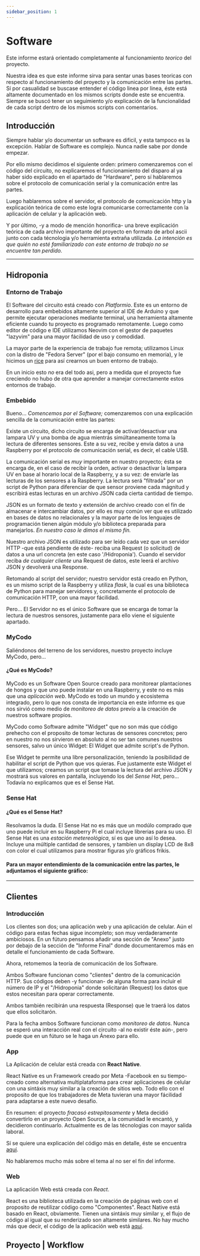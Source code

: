 ```yaml
---
sidebar_position: 1
---
```


# Software

Este informe estará orientado completamente al funcionamiento *teorico* del proyecto. 

Nuestra idea es que este informe sirva para sentar unas bases teoricas con respecto al funcionamiento del proyecto y la comunicación entre las partes. Sí por casualidad se buscase entender el código linea por linea, éste está altamente documentado en los mismos scripts donde este se encuentra. Siempre se buscó tener un seguimiento y/o explicación de la funcionalidad de cada script dentro de los mismos scripts con comentarios.

## Introducción

Siempre hablar y/o documentar un software es dificil, y esta tampoco es la excepción. Hablar de Software es complejo. Nunca nadie sabe por donde empezar. 

Por ello mismo decidimos el siguiente orden: primero comenzaremos con el código del circuito, no explicaremos el funcionamiento del disparo al ya haber sido explicado en el apartado de "Hardware", pero sí hablaremos sobre el protocolo de comunicación serial y la comunicación entre las partes.

Luego hablaremos sobre el servidor, el protocolo de comunicación http y la explicación teórica de como este logra comunicarse correctamente con la aplicación de celular y la aplicación web.

Y por último, -y a modo de mención honorifica- una breve explicación teórica de cada archivo importante del proyecto en formato de arbol ascii junto con cada técnologia y/o herramienta extraña utilizada. *La intención es que quién no esté familiarizado con este entorno de trabajo no se encuentre tan perdido.*

---

## Hidroponia

### Entorno de Trabajo

El Software del circuito está creado con *Platformio*. Este es un entorno de desarrollo para embebidos altamente superior al IDE de Arduino y que permite ejecutar operaciones mediante terminal, una herramienta altamente eficiente cuando tu proyecto es programado remotamente.
Luego como editor de código e IDE utilizamos Neovim con el gestor de paquetes "lazyvim" para una mayor fácilidad de uso y comodidad.

La mayor parte de la experiencia de trabajo fue remota; utilizamos Linux con la distro de "Fedora Server" (por el bajo consumo en memoria), y le hicimos un [rice]('') para así crearnos un buen entorno de trabajo. 

En un inicio esto *no* era del todo asi, pero a medida que el proyecto fue creciendo no hubo de otra que aprender a manejar correctamente estos entornos de trabajo.


### Embebido

Bueno... *Comencemos por el Software;* comenzaremos con una explicación sencilla de la comunicación entre las partes:

Existe un circuito, dicho circuito se encarga de activar/desactivar una lampara UV y una bomba de agua mientrás simúltaneamente toma la lectura de diferentes sensores. Este a su vez, recibe y envía datos a una Raspberry por el protocolo de comunicación serial, es decir, el cable USB.

La comunicación serial es *muy* importante en nuestro proyecto; ésta se encarga de, en el caso de recibir la orden, activar o desactivar la lampara UV en base al horario local de la Raspberry, y a su vez: de enviarle las lecturas de los sensores a la Raspberry. La lectura será "filtrada" por un script de Python para diferenciar de que sensor proviene cada mágnitud y escribirá estas lecturas en un archivo JSON cada cierta cantidad de tiempo. 

JSON es un formato de texto y extensión de archivo creado con el fín de almacenar e intercambiar datos, por ello es muy común ver que es utilizado en bases de datos no relacionales y la mayor parte de los lenguajes de programación tienen algún módulo y/o biblioteca preparada para manejarlos. *En nuestro caso le dimos el mismo fín.* 

Nuestro archivo JSON es utilizado para ser leído cada vez que un servidor HTTP -que está pendiente de éste- reciba una Request (o solicitud) de datos a una url concreta (en este caso '/Hidroponia'). Cuando el servidor reciba *de cualquier cliente* una Request de datos, este leerá el archivo JSON y devolverá una Response. 

Retomando al script del servidor; nuestro servidor está creado en Python, es un mismo script de la Raspberry y utiliza *flask*, la cual es una biblioteca de Python para manejar servidores y, concretamente el protocolo de comunicación HTTP, con una mayor fácilidad.

Pero... El Servidor no es el único Software que se encarga de tomar la lectura de nuestros sensores, justamente para ello viene el siguiente apartado. 

### MyCodo

Saliéndonos del terreno de los servidores, nuestro proyecto incluye MyCodo, pero... 

#### ¿Qué es MyCodo?

MyCodo es un Software Open Source creado para monitorear plantaciones de hongos y que uno puede instalar en una Raspberry, y este no es más que una *aplicación web*. MyCodo es todo un mundo y ecosistema integrado, pero lo que nos consta de importancia en este informe es que nos sirvió como medio de *monitoreo de datos* prevío a la creación de nuestros software propios.

MyCodo como Software admite "Widget" que no son más que código prehecho con el proposito de tomar lecturas de sensores concretos; pero en nuestro no nos sirvieron en absoluto al no ser tan comunes nuestros sensores, salvo un único Widget: El Widget que admite script's de Python.

Ese Widget te permite una libre personalización, teniendo la posibilidad de habilitar el script de Python que vos quieras. Fue justamente este Widget el que utilizamos; creamos un script que tomase la lectura del archivo JSON y mostrará sus valores en pantalla, incluyendo los del *Sense Hat*, pero... Todavía no explicamos que es el Sense Hat.

### Sense Hat

#### ¿Qué es el Sense Hat?

Resolvamos la duda. El Sense Hat no es más que un modúlo comprado que uno puede incluir en su Raspberry Pi el cual incluye librerias para su uso. El Sense Hat es una *estación metereológica*, sí es que uno así lo desea. Incluye una múltiple cantidad de sensores, y tambíen un display LCD de 8x8 con color el cual utilizamos para mostrar figuras y/o gráficos frikis.

#### Para un mayor entendimiento de la comunicación entre las partes, le adjuntamos el siguiente gráfico:


---

## Clientes

### Introducción

Los clientes son dos; una aplicación web y una aplicación de celular. Aún el código para estas fechas sigue incompleto; son muy verdaderamente ambiciosos. En un fúturo pensamos añadir una sección de "Anexo" justo por debajo de la sección de "Informe Final" donde documentaremos más en detalle el funcionamiento de cada Software.

Ahora, retomemos la teoría de comunicación de los Software.

Ambos Software funcionan como "clientes" dentro de la comunicación HTTP. Sus códigos deben -y funcionan- de alguna forma para incluir el número de IP y el "/Hidroponia" donde solicitarán (Request) los datos que estos necesitan para operar correctamente. 

Ambos también recibirán una respuesta (Response) que le traerá los datos que ellos solicitarón.

Para la fecha ambos Software funcionan como *monitoreo de datos*. Nunca se esperó una interacción real con el circuito -al no existir éste aún-, pero puede que en un fúturo se le haga un Ánexo para ello.  

### App

La Aplicación de celular está creada con **React Native**. 

React Native es un Framework creado por Meta -Facebook en su tiempo- creado como alternativa multiplataforma para crear aplicaciones de celular con una sintáxis muy similar a la creación de sitios web. Todo ello con el proposito de que los trabajadores de Meta tuvieran una mayor fácilidad para adaptarse a este nuevo desafio. 

En resumen: el proyecto *fracasó estrepitosamente* y Meta decidió convertirlo en un proyecto Open Source, a la comunidad le encantó, y decidieron continuarlo. Actualmente es de las técnologias con mayor salida laboral. 

Sí se quiere una explicación del código más en detalle, éste se encuentra [aquí](https://github.com/Sartalan/Hidroponia-Project/tree/App).

No hablaremos mucho más sobre el tema al no ser el fín del informe.


### Web 

La aplicación Web está creada con *React*.

React es una biblioteca utilizada en la creación de páginas web con el proposito de reutilizar código como "Componentes". React Native está basado en React, obviamente. Tienen una sintáxis muy similar y, el flujo de código al igual que su renderizado son altamente similares. No hay mucho más que decir, el código de la aplicación web está [aquí](https://github.com/Sartalan/Hidroponia-Project/tree/Web).

## Proyecto | Workflow


